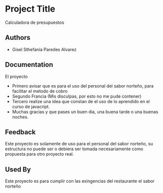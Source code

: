 
# Project Title

Calculadora de presupuestos
## Authors

- Gisel Sthefania Paredes Alvarez


## Documentation


El proyecto
* Primero avisar que es para el uso del personal del sabor norteño, para facilitar el metodo de cobro
* Segundo Francia (Mis disculpas, por esto no me pude contener)
* Tercero realize una idea que constan de el uso de lo aprendido en el curso de javacript.
* Muchas gracias y que pases un buen dia, una buena tarde o una buenas noches.
## Feedback

Este proyecto es solamente de uso para el personal del sabor norteño, su estructura no puede ser o debiera ser tomada necesariamente como propuesta para otro proyecto real.
## Used By

Este proyecto es para cumplir con las exingencias del restaurante el sabor norteño

